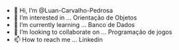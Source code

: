- 👋 Hi, I’m @Luan-Carvalho-Pedrosa
- 👀 I’m interested in ...  Orientação de Objetos
- 🌱 I’m currently learning ... Banco de Dados
- 💞️ I’m looking to collaborate on ...  Programação de jogos
- 📫 How to reach me ... Linkedin

<!---
Luan-Carvalho-Pedrosa/Luan-Carvalho-Pedrosa is a ✨ special ✨ repository because its `README.md` (this file) appears on your GitHub profile.
You can click the Preview link to take a look at your changes.
--->
